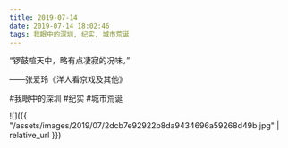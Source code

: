 ```yaml
---
title: 2019-07-14
date: 2019-07-14 18:02:46
tags: 我眼中的深圳, 纪实, 城市荒诞
---
```


<p>“锣鼓喧天中，略有点凄寂的况味。”</p> 
<p>——张爱玲《洋人看京戏及其他》<br /></p>

#我眼中的深圳 #纪实 #城市荒诞

![]({{ "/assets/images/2019/07/2dcb7e92922b8da9434696a59268d49b.jpg" | relative_url }})
